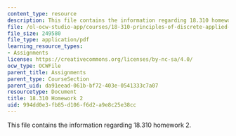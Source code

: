 ```yaml
---
content_type: resource
description: This file contains the information regarding 18.310 homework 2.
file: /ol-ocw-studio-app/courses/18-310-principles-of-discrete-applied-mathematics-fall-2013/994dd0e3fb85d106f6d2a9e8c25e38cc_MIT18_310F13_Homework2.pdf
file_size: 249580
file_type: application/pdf
learning_resource_types:
- Assignments
license: https://creativecommons.org/licenses/by-nc-sa/4.0/
ocw_type: OCWFile
parent_title: Assignments
parent_type: CourseSection
parent_uid: da91eead-061b-bf72-403e-0541333c7a07
resourcetype: Document
title: 18.310 Homework 2
uid: 994dd0e3-fb85-d106-f6d2-a9e8c25e38cc
---
```

This file contains the information regarding 18.310 homework 2.